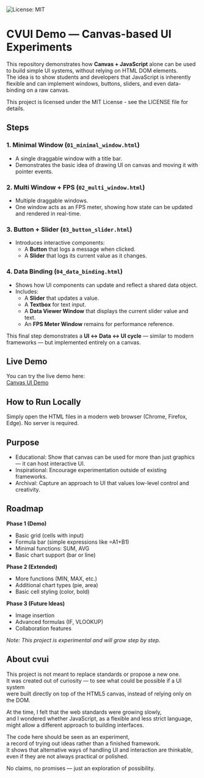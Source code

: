 ![License: MIT](https://img.shields.io/badge/License-MIT-yellow.svg)
# CVUI Demo — Canvas-based UI Experiments

This repository demonstrates how **Canvas + JavaScript** alone can be used to build simple UI systems, without relying on HTML DOM elements.  
The idea is to show students and developers that JavaScript is inherently flexible and can implement windows, buttons, sliders, and even data-binding on a raw canvas.

This project is licensed under the MIT License - see the LICENSE file for details.

## Steps

### 1. Minimal Window (`01_minimal_window.html`)
- A single draggable window with a title bar.
- Demonstrates the basic idea of drawing UI on canvas and moving it with pointer events.

### 2. Multi Window + FPS (`02_multi_window.html`)
- Multiple draggable windows.
- One window acts as an FPS meter, showing how state can be updated and rendered in real-time.

### 3. Button + Slider (`03_button_slider.html`)
- Introduces interactive components:
  - A **Button** that logs a message when clicked.
  - A **Slider** that logs its current value as it changes.

### 4. Data Binding (`04_data_binding.html`)
- Shows how UI components can update and reflect a shared data object.
- Includes:
  - A **Slider** that updates a value.
  - A **Textbox** for text input.
  - A **Data Viewer Window** that displays the current slider value and text.
  - An **FPS Meter Window** remains for performance reference.

This final step demonstrates a **UI ↔ Data ↔ UI cycle** — similar to modern frameworks — but implemented entirely on a canvas.

## Live Demo

You can try the live demo here:  
[Canvas UI Demo](https://lklslel.github.io/CVUI-DEMO/)

## How to Run Locally
Simply open the HTML files in a modern web browser (Chrome, Firefox, Edge). No server is required.

## Purpose
- Educational: Show that canvas can be used for more than just graphics — it can host interactive UI.
- Inspirational: Encourage experimentation outside of existing frameworks.
- Archival: Capture an approach to UI that values low-level control and creativity.

## Roadmap

**Phase 1 (Demo)**
- Basic grid (cells with input)
- Formula bar (simple expressions like =A1+B1)
- Minimal functions: SUM, AVG
- Basic chart support (bar or line)

**Phase 2 (Extended)**
- More functions (MIN, MAX, etc.)
- Additional chart types (pie, area)
- Basic cell styling (color, bold)

**Phase 3 (Future Ideas)**
- Image insertion
- Advanced formulas (IF, VLOOKUP)
- Collaboration features

*Note: This project is experimental and will grow step by step.*


## About cvui

This project is not meant to replace standards or propose a new one.  
It was created out of curiosity — to see what could be possible if a UI system  
were built directly on top of the HTML5 canvas, instead of relying only on the DOM.  

At the time, I felt that the web standards were growing slowly,  
and I wondered whether JavaScript, as a flexible and less strict language,  
might allow a different approach to building interfaces.  

The code here should be seen as an experiment,  
a record of trying out ideas rather than a finished framework.  
It shows that alternative ways of handling UI and interaction are thinkable,  
even if they are not always practical or polished.  

No claims, no promises — just an exploration of possibility.

